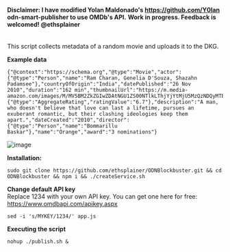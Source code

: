 **Disclaimer: I have modified Yolan Maldonado's https://github.com/Y0lan odn-smart-publisher to use OMDb's API.**
**Work in progress. Feedback is welcomed! @ethsplainer**
</br>
</br>
</br>
This script collects metadata of a random movie and uploads it to the DKG.

**Example data**
```
{"@context":"https://schema.org","@type":"Movie","actor":{"@type":"Person","name":"Ram Charan, Genelia D'Souza, Shazahn Padamsee"},"countryOfOrigin":"India","datePublished":"26 Nov 2010","duration":"162 min","thumbnailUrl":"https://m.media-amazon.com/images/M/MV5BM2ZkZGIwZDAtNGU1ZS00NTlkLThjYjYtMjU5MzQzNDQyMTBmXkEyXkFqcGdeQXVyODA2ODM3NDQ@._V1_SX300.jpg","aggregateRating":{"@type":"AggregateRating","ratingValue":"6.7"},"description":"A man, who doesn't believe that love can last a lifetime, pursues an exuberant romantic, but their clashing ideologies keep them apart.","dateCreated":"2010","director":{"@type":"Person","name":"Bommarillu Baskar"},"name":"Orange","award":"3 nominations"}
```
![image](https://user-images.githubusercontent.com/97244524/149531994-32c10675-cae3-4f15-a1cc-418eaea74c60.png)

**Installation:**
```
sudo git clone https://github.com/ethsplainer/ODNBlockbuster.git && cd ODNBlockbuster && npm i && ./createService.sh 
```
**Change default API key** </br>
Replace 1234 with your own API key. You can get one here for free: https://www.omdbapi.com/apikey.aspx
```
sed -i 's/MYKEY/1234/' app.js
```
**Executing the script**
```
nohup ./publish.sh &
```



